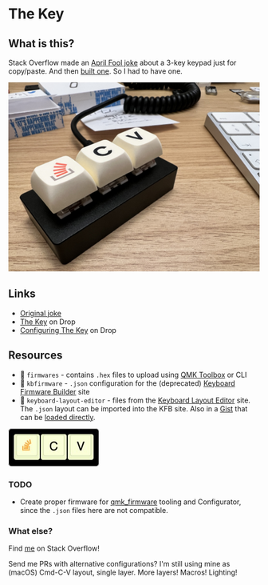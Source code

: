 # The Key

## What is this?

Stack Overflow made an [April Fool joke](https://stackoverflow.blog/2021/03/31/the-key-copy-paste/) about a 3-key keypad just for copy/paste. And then [built one](https://drop.com/buy/stack-overflow-the-key-macropad#overview). So I had to have one.

![The Key](img/IMG_4629.jpeg)

## Links

- [Original joke](https://stackoverflow.blog/2021/03/31/the-key-copy-paste/)
- [The Key](https://drop.com/buy/stack-overflow-the-key-macropad#overview) on Drop
- [Configuring The Key](https://drop.com/talk/93641/how-to-configure-stack-overflow-the-key-macropad) on Drop

## Resources

- 📁 `firmwares` - contains `.hex` files to upload using [QMK Toolbox](https://github.com/qmk/qmk_toolbox) or CLI
- 📁 `kbfirmware` - `.json` configuration for the (deprecated) [Keyboard Firmware Builder](https://kbfirmware.com/) site
- 📁 `keyboard-layout-editor` - files from the [Keyboard Layout Editor](http://keyboard-layout-editor.com) site. The `.json` layout can be imported into the KFB site. Also in a [Gist](https://gist.github.com/andypiper/1b3f5e690d8311475f31bd90f3b29d3c) that can be [loaded directly](http://www.keyboard-layout-editor.com/#/gists/1b3f5e690d8311475f31bd90f3b29d3c).

![Layout](keyboard-layout-editor/stack-overflow-the-key.jpg)

### TODO

- Create proper firmware for [qmk_firmware](https://github.com/qmk/qmk_firmware/) tooling and Configurator, since the `.json` files here are not compatible.

### What else?

Find [me](https://stackoverflow.com/users/262478/andy-piper) on Stack Overflow!

Send me PRs with alternative configurations? I'm still using mine as (macOS) Cmd-C-V layout, single layer. More layers! Macros! Lighting!
